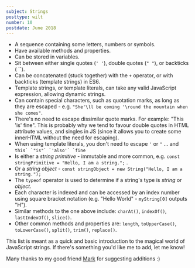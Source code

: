 ```yaml
---
subject: Strings
posttype: wilt
number: 10
postdate: June 2018
---
```


- A sequence containing some letters, numbers or symbols.
- Have available methods and properties.
- Can be stored in variables.
- Sit between either single quotes (`' '`), double quotes (`" "`), or backticks ( ``).
- Can be concatenated (stuck together) with the `+` operator, or with backticks (template strings) in ES6.
- Template strings, or template literals, can take any valid JavaScript expression, allowing dynamic strings.
- Can contain special characters, such as quotation marks, as long as they are escaped - e.g. `"She'\ll be coming '\round the mountain when she comes"`.
- There's no need to escape dissimilar quote marks. For example: "This 'is' fine". This is probably why we tend to favour double quotes in HTML attribute values, and singles in JS (since it allows you to create some innerHTML without the need for escaping).
- When using template literals, you don't need to escape `'` or `"` ... and `` this` `"is"` `'also'` `fine ``
- Is either a _string primitive_ - immutable and more common, e.g. `const stringPrimitive = "Hello, I am a string.";` .
- Or a _string object_ - `const stringObject = new String("Hello, I am a string.");`
- The `typeof` operator is used to determine if a string's type is _string_ or _object_.
- Each character is indexed and can be accessed by an index number using square bracket notation (e.g. "Hello World" - `myString[0]` outputs "H").
- Similar methods to the one above include: `charAt()`, `indexOf()`, `lastIndexOf()`, `slice()`.
- Other common methods and properties are: `length`, `toUpperCase()`, `toLowerCase()`, `split()`, `trim()`, `replace()`.

This list is meant as a quick and basic introduction to the magical world of JavaScript strings. If there's something you'd like me to add, let me know!

Many thanks to my good friend <a href="https://twitter.com/qubyte">Mark</a> for suggesting additions :)
